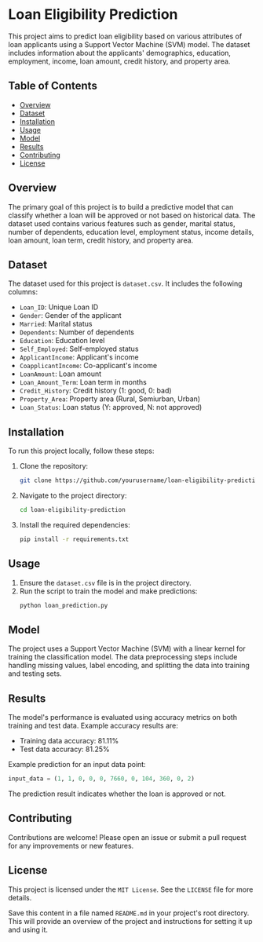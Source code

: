 # Loan Eligibility Prediction

This project aims to predict loan eligibility based on various attributes of loan applicants using a Support Vector Machine (SVM) model. The dataset includes information about the applicants' demographics, education, employment, income, loan amount, credit history, and property area.

## Table of Contents
- [Overview](#overview)
- [Dataset](#dataset)
- [Installation](#installation)
- [Usage](#usage)
- [Model](#model)
- [Results](#results)
- [Contributing](#contributing)
- [License](#license)

## Overview
The primary goal of this project is to build a predictive model that can classify whether a loan will be approved or not based on historical data. The dataset used contains various features such as gender, marital status, number of dependents, education level, employment status, income details, loan amount, loan term, credit history, and property area.

## Dataset
The dataset used for this project is `dataset.csv`. It includes the following columns:
- `Loan_ID`: Unique Loan ID
- `Gender`: Gender of the applicant
- `Married`: Marital status
- `Dependents`: Number of dependents
- `Education`: Education level
- `Self_Employed`: Self-employed status
- `ApplicantIncome`: Applicant's income
- `CoapplicantIncome`: Co-applicant's income
- `LoanAmount`: Loan amount
- `Loan_Amount_Term`: Loan term in months
- `Credit_History`: Credit history (1: good, 0: bad)
- `Property_Area`: Property area (Rural, Semiurban, Urban)
- `Loan_Status`: Loan status (Y: approved, N: not approved)

## Installation
To run this project locally, follow these steps:

1. Clone the repository:
    ```bash
    git clone https://github.com/yourusername/loan-eligibility-prediction.git
    ```
2. Navigate to the project directory:
    ```bash
    cd loan-eligibility-prediction
    ```
3. Install the required dependencies:
    ```bash
    pip install -r requirements.txt
    ```

## Usage
1. Ensure the `dataset.csv` file is in the project directory.
2. Run the script to train the model and make predictions:
    ```bash
    python loan_prediction.py
    ```

## Model
The project uses a Support Vector Machine (SVM) with a linear kernel for training the classification model. The data preprocessing steps include handling missing values, label encoding, and splitting the data into training and testing sets.

## Results
The model's performance is evaluated using accuracy metrics on both training and test data. Example accuracy results are:
- Training data accuracy: 81.11%
- Test data accuracy: 81.25%

Example prediction for an input data point:
```python
input_data = (1, 1, 0, 0, 0, 7660, 0, 104, 360, 0, 2)
```
The prediction result indicates whether the loan is approved or not.

## Contributing
Contributions are welcome! Please open an issue or submit a pull request for any improvements or new features.

## License
This project is licensed under the `MIT License`. See the `LICENSE` file for more details.

Save this content in a file named `README.md` in your project's root directory. This will provide an overview of the project and instructions for setting it up and using it.

